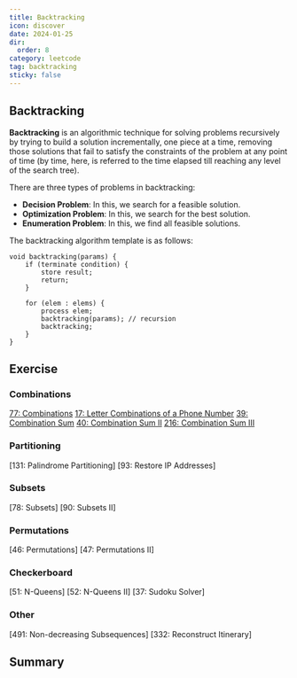 ```yaml
---
title: Backtracking
icon: discover
date: 2024-01-25
dir:
  order: 8
category: leetcode
tag: backtracking
sticky: false
---
```


## Backtracking
**Backtracking** is an algorithmic technique for solving problems recursively by trying to build a solution incrementally, one piece at a time, removing those solutions that fail to satisfy the constraints of the problem at any point of time (by time, here, is referred to the time elapsed till reaching any level of the search tree).

There are three types of problems in backtracking:
- **Decision Problem**: In this, we search for a feasible solution.
- **Optimization Problem**: In this, we search for the best solution.
- **Enumeration Problem**: In this, we find all feasible solutions.

The backtracking algorithm template is as follows:
```text
void backtracking(params) {
    if (terminate condition) {
        store result;
        return;
    }

    for (elem : elems) {
        process elem;
        backtracking(params); // recursion
        backtracking;
    }
}
```


## Exercise
### Combinations
[77: Combinations](77_combinations.md)
[17: Letter Combinations of a Phone Number](17_letter_combinations_of_a_phone_number.md)
[39: Combination Sum](39_combination_sum.md)
[40: Combination Sum II](40_combination_sum_ii.md)
[216: Combination Sum III](216_combination_sum_iii.md)

### Partitioning
[131: Palindrome Partitioning]
[93: Restore IP Addresses]

### Subsets
[78: Subsets]
[90: Subsets II]

### Permutations
[46: Permutations]
[47: Permutations II]

### Checkerboard
[51: N-Queens]
[52: N-Queens II]
[37: Sudoku Solver]

### Other
[491: Non-decreasing Subsequences]
[332: Reconstruct Itinerary]


## Summary
